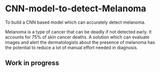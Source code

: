 # CNN-model-to-detect-Melanoma
To build a CNN based model which can accurately detect melanoma. 

Melanoma is a type of cancer that can be deadly if not detected early. It accounts for 75% of skin cancer deaths. A solution which can evaluate images and alert the dermatologists about the presence of melanoma has the potential to reduce a lot of manual effort needed in diagnosis.


## Work in progress
